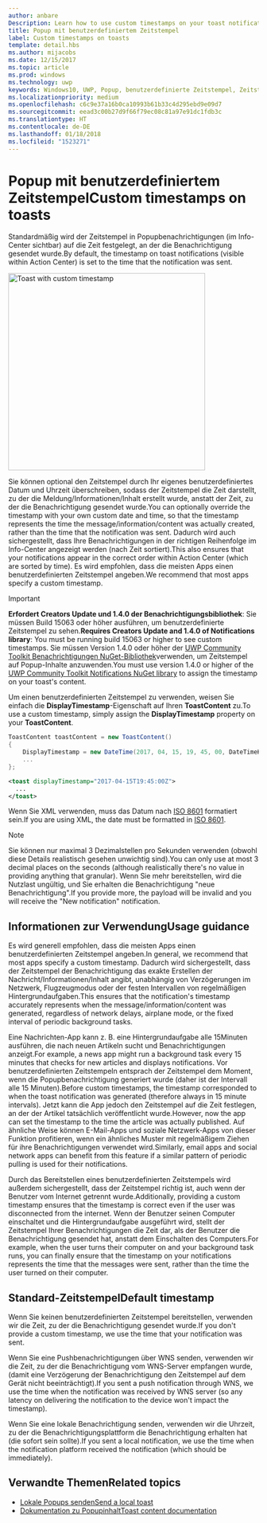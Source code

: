 ```yaml
---
author: anbare
Description: Learn how to use custom timestamps on your toast notifications.
title: Popup mit benutzerdefiniertem Zeitstempel
label: Custom timestamps on toasts
template: detail.hbs
ms.author: mijacobs
ms.date: 12/15/2017
ms.topic: article
ms.prod: windows
ms.technology: uwp
keywords: Windows10, UWP, Popup, benutzerdefinierte Zeitstempel, Zeitstempel, Benachrichtigungen, Info-Center
ms.localizationpriority: medium
ms.openlocfilehash: c6c9e37a16b0ca10993b61b33c4d295ebd9e09d7
ms.sourcegitcommit: eead3c00b27d9f66f79ec08c81a97e91dc1fdb3c
ms.translationtype: HT
ms.contentlocale: de-DE
ms.lasthandoff: 01/18/2018
ms.locfileid: "1523271"
---
```

# <a name="custom-timestamps-on-toasts"></a><span data-ttu-id="8f63a-103">Popup mit benutzerdefiniertem Zeitstempel</span><span class="sxs-lookup"><span data-stu-id="8f63a-103">Custom timestamps on toasts</span></span>

<span data-ttu-id="8f63a-104">Standardmäßig wird der Zeitstempel in Popupbenachrichtigungen (im Info-Center sichtbar) auf die Zeit festgelegt, an der die Benachrichtigung gesendet wurde.</span><span class="sxs-lookup"><span data-stu-id="8f63a-104">By default, the timestamp on toast notifications (visible within Action Center) is set to the time that the notification was sent.</span></span>

<img alt="Toast with custom timestamp" src="images/toast-customtimestamp.jpg" width="396"/>

<span data-ttu-id="8f63a-105">Sie können optional den Zeitstempel durch Ihr eigenes benutzerdefiniertes Datum und Uhrzeit überschreiben, sodass der Zeitstempel die Zeit darstellt, zu der die Meldung/Informationen/Inhalt erstellt wurde, anstatt der Zeit, zu der die Benachrichtigung gesendet wurde.</span><span class="sxs-lookup"><span data-stu-id="8f63a-105">You can optionally override the timestamp with your own custom date and time, so that the timestamp represents the time the message/information/content was actually created, rather than the time that the notification was sent.</span></span> <span data-ttu-id="8f63a-106">Dadurch wird auch sichergestellt, dass Ihre Benachrichtigungen in der richtigen Reihenfolge im Info-Center angezeigt werden (nach Zeit sortiert).</span><span class="sxs-lookup"><span data-stu-id="8f63a-106">This also ensures that your notifications appear in the correct order within Action Center (which are sorted by time).</span></span> <span data-ttu-id="8f63a-107">Es wird empfohlen, dass die meisten Apps einen benutzerdefinierten Zeitstempel angeben.</span><span class="sxs-lookup"><span data-stu-id="8f63a-107">We recommend that most apps specify a custom timestamp.</span></span>

> [!IMPORTANT]
> <span data-ttu-id="8f63a-108">**Erfordert Creators Update und 1.4.0 der Benachrichtigungsbibliothek**: Sie müssen Build 15063 oder höher ausführen, um benutzerdefinierte Zeitstempel zu sehen.</span><span class="sxs-lookup"><span data-stu-id="8f63a-108">**Requires Creators Update and 1.4.0 of Notifications library**: You must be running build 15063 or higher to see custom timestamps.</span></span> <span data-ttu-id="8f63a-109">Sie müssen Version 1.4.0 oder höher der [UWP Community Toolkit Benachrichtigungen NuGet-Bibliothek](https://www.nuget.org/packages/Microsoft.Toolkit.Uwp.Notifications/)verwenden, um Zeitstempel auf Popup-Inhalte anzuwenden.</span><span class="sxs-lookup"><span data-stu-id="8f63a-109">You must use version 1.4.0 or higher of the [UWP Community Toolkit Notifications NuGet library](https://www.nuget.org/packages/Microsoft.Toolkit.Uwp.Notifications/) to assign the timestamp on your toast's content.</span></span>

<span data-ttu-id="8f63a-110">Um einen benutzerdefinierten Zeitstempel zu verwenden, weisen Sie einfach die **DisplayTimestamp**-Eigenschaft auf Ihren **ToastContent** zu.</span><span class="sxs-lookup"><span data-stu-id="8f63a-110">To use a custom timestamp, simply assign the **DisplayTimestamp** property on your **ToastContent**.</span></span>

```csharp
ToastContent toastContent = new ToastContent()
{
    DisplayTimestamp = new DateTime(2017, 04, 15, 19, 45, 00, DateTimeKind.Utc),
    ...
};
```

```xml
<toast displayTimestamp="2017-04-15T19:45:00Z">
  ...
</toast>
```

<span data-ttu-id="8f63a-111">Wenn Sie XML verwenden, muss das Datum nach [ISO 8601](https://en.wikipedia.org/wiki/ISO_8601) formatiert sein.</span><span class="sxs-lookup"><span data-stu-id="8f63a-111">If you are using XML, the date must be formatted in [ISO 8601](https://en.wikipedia.org/wiki/ISO_8601).</span></span>

> [!NOTE]
> <span data-ttu-id="8f63a-112">Sie können nur maximal 3 Dezimalstellen pro Sekunden verwenden (obwohl diese Details realistisch gesehen unwichtig sind).</span><span class="sxs-lookup"><span data-stu-id="8f63a-112">You can only use at most 3 decimal places on the seconds (although realistically there's no value in providing anything that granular).</span></span> <span data-ttu-id="8f63a-113">Wenn Sie mehr bereitstellen, wird die Nutzlast ungültig, und Sie erhalten die Benachrichtigung "neue Benachrichtigung".</span><span class="sxs-lookup"><span data-stu-id="8f63a-113">If you provide more, the payload will be invalid and you will receive the "New notification" notification.</span></span>


## <a name="usage-guidance"></a><span data-ttu-id="8f63a-114">Informationen zur Verwendung</span><span class="sxs-lookup"><span data-stu-id="8f63a-114">Usage guidance</span></span>

<span data-ttu-id="8f63a-115">Es wird generell empfohlen, dass die meisten Apps einen benutzerdefinierten Zeitstempel angeben.</span><span class="sxs-lookup"><span data-stu-id="8f63a-115">In general, we recommend that most apps specify a custom timestamp.</span></span> <span data-ttu-id="8f63a-116">Dadurch wird sichergestellt, dass der Zeitstempel der Benachrichtigung das exakte Erstellen der Nachricht/Informationen/Inhalt angibt, unabhängig von Verzögerungen im Netzwerk, Flugzeugmodus oder der festen Intervallen von regelmäßigen Hintergrundaufgaben.</span><span class="sxs-lookup"><span data-stu-id="8f63a-116">This ensures that the notification's timestamp accurately represents when the message/information/content was generated, regardless of network delays, airplane mode, or the fixed interval of periodic background tasks.</span></span>

<span data-ttu-id="8f63a-117">Eine Nachrichten-App kann z. B. eine Hintergrundaufgabe alle 15Minuten ausführen, die nach neuen Artikeln sucht und Benachrichtigungen anzeigt.</span><span class="sxs-lookup"><span data-stu-id="8f63a-117">For example, a news app might run a background task every 15 minutes that checks for new articles and displays notifications.</span></span> <span data-ttu-id="8f63a-118">Vor benutzerdefinierten Zeitstempeln entsprach der Zeitstempel dem Moment, wenn die Popupbenachrichtigung generiert wurde (daher ist der Intervall alle 15 Minuten).</span><span class="sxs-lookup"><span data-stu-id="8f63a-118">Before custom timestamps, the timestamp corresponded to when the toast notification was generated (therefore always in 15 minute intervals).</span></span> <span data-ttu-id="8f63a-119">Jetzt kann die App jedoch den Zeitstempel auf die Zeit festlegen, an der der Artikel tatsächlich veröffentlicht wurde.</span><span class="sxs-lookup"><span data-stu-id="8f63a-119">However, now the app can set the timestamp to the time the article was actually published.</span></span> <span data-ttu-id="8f63a-120">Auf ähnliche Weise können E-Mail-Apps und soziale Netzwerk-Apps von dieser Funktion profitieren, wenn ein ähnliches Muster mit regelmäßigem Ziehen für ihre Benachrichtigungen verwendet wird.</span><span class="sxs-lookup"><span data-stu-id="8f63a-120">Similarly, email apps and social network apps can benefit from this feature if a similar pattern of periodic pulling is used for their notifications.</span></span>

<span data-ttu-id="8f63a-121">Durch das Bereitstellen eines benutzerdefinierten Zeitstempels wird außerdem sichergestellt, dass der Zeitstempel richtig ist, auch wenn der Benutzer vom Internet getrennt wurde.</span><span class="sxs-lookup"><span data-stu-id="8f63a-121">Additionally, providing a custom timestamp ensures that the timestamp is correct even if the user was disconnected from the internet.</span></span> <span data-ttu-id="8f63a-122">Wenn der Benutzer seinen Computer einschaltet und die Hintergrundaufgabe ausgeführt wird, stellt der Zeitstempel Ihrer Benachrichtigungen die Zeit dar, als der Benutzer die Benachrichtigung gesendet hat, anstatt dem Einschalten des Computers.</span><span class="sxs-lookup"><span data-stu-id="8f63a-122">For example, when the user turns their computer on and your background task runs, you can finally ensure that the timestamp on your notifications represents the time that the messages were sent, rather than the time the user turned on their computer.</span></span>


## <a name="default-timestamp"></a><span data-ttu-id="8f63a-123">Standard-Zeitstempel</span><span class="sxs-lookup"><span data-stu-id="8f63a-123">Default timestamp</span></span>

<span data-ttu-id="8f63a-124">Wenn Sie keinen benutzerdefinierten Zeitstempel bereitstellen, verwenden wir die Zeit, zu der die Benachrichtigung gesendet wurde.</span><span class="sxs-lookup"><span data-stu-id="8f63a-124">If you don't provide a custom timestamp, we use the time that your notification was sent.</span></span>

<span data-ttu-id="8f63a-125">Wenn Sie eine Pushbenachrichtigungen über WNS senden, verwenden wir die Zeit, zu der die Benachrichtigung vom WNS-Server empfangen wurde, (damit eine Verzögerung der Benachrichtigung den Zeitstempel auf dem Gerät nicht beeinträchtigt).</span><span class="sxs-lookup"><span data-stu-id="8f63a-125">If you sent a push notification through WNS, we use the time when the notification was received by WNS server (so any latency on delivering the notification to the device won't impact the timestamp).</span></span>

<span data-ttu-id="8f63a-126">Wenn Sie eine lokale Benachrichtigung senden, verwenden wir die Uhrzeit, zu der die Benachrichtigungsplattform die Benachrichtigung erhalten hat (die sofort sein sollte).</span><span class="sxs-lookup"><span data-stu-id="8f63a-126">If you sent a local notification, we use the time when the notification platform received the notification (which should be immediately).</span></span>


## <a name="related-topics"></a><span data-ttu-id="8f63a-127">Verwandte Themen</span><span class="sxs-lookup"><span data-stu-id="8f63a-127">Related topics</span></span>

- [<span data-ttu-id="8f63a-128">Lokale Popups senden</span><span class="sxs-lookup"><span data-stu-id="8f63a-128">Send a local toast</span></span>](send-local-toast.md)
- [<span data-ttu-id="8f63a-129">Dokumentation zu Popupinhalt</span><span class="sxs-lookup"><span data-stu-id="8f63a-129">Toast content documentation</span></span>](adaptive-interactive-toasts.md)